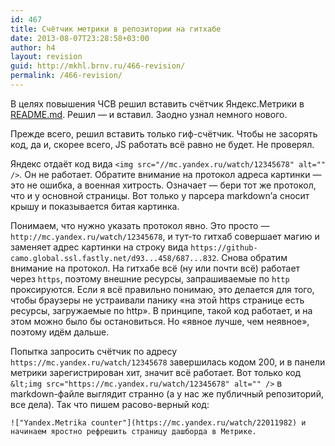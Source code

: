 ```yaml
---
id: 467
title: Счётчик метрики в репозитории на гитхабе
date: 2013-08-07T23:28:58+03:00
author: h4
layout: revision
guid: http://mkhl.brnv.ru/466-revision/
permalink: /466-revision/
---
```

В целях повышения ЧСВ решил вставить счётчик Яндекс.Метрики в [README.md](https://github.com/h4/git-tools). Решил — и вставил. Заодно узнал немного нового.

Прежде всего, решил вставить только гиф-счётчик. Чтобы не засорять код, да и, скорее всего, JS работать всё равно не будет. Не проверял.

Яндекс отдаёт код вида `<img src="//mc.yandex.ru/watch/12345678" alt="" />`. Он не работает. Обратите внимание на протокол адреса картинки — это не ошибка, а военная хитрость. Означает — бери тот же протокол, что и у основной страницы. Вот только у парсера markdown&#8217;а сносит крышу и показывается битая картинка.

Понимаем, что нужно указать протокол явно. Это просто — `http://mc.yandex.ru/watch/12345678`, и тут-то гитхаб совершает магию и заменяет адрес картинки на строку вида `https://github-camo.global.ssl.fastly.net/d93...458/687...832`. Снова обратим внимание на протокол. На гитхабе всё (ну или почти всё) работает через `https`, поэтому внешние ресурсы, запрашиваемые по `http` проксируются. Если я всё правильно понимаю, это делается для того, чтобы браузеры не устраивали панику «на этой https странице есть ресурсы, загружаемые по http». В принципе, такой код работает, и на этом можно было бы остановиться. Но «явное лучше, чем неявное», поэтому идём дальше.

Попытка запросить счётчик по адресу `https://mc.yandex.ru/watch/12345678` завершилась кодом 200, и в панели метрики зарегистрирован хит, значит всё работает. Вот только код `&lt;img src="https://mc.yandex.ru/watch/12345678" alt="" />` в markdown-файле выглядит странно (а у нас же публичный репозиторий, все дела). Так что пишем расово-верный код:

    !["Yandex.Metrika counter"](https://mc.yandex.ru/watch/22011982) и начинаем яростно рефрешить страницу дашборда в Метрике.